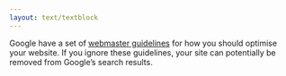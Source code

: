 ```yaml
---
layout: text/textblock
---
```

Google have a set of [webmaster guidelines](https://support.google.com/webmasters/answer/35769?hl=en) for how you should optimise your website. If you ignore these guidelines, your site can potentially be removed from Google’s search results.
